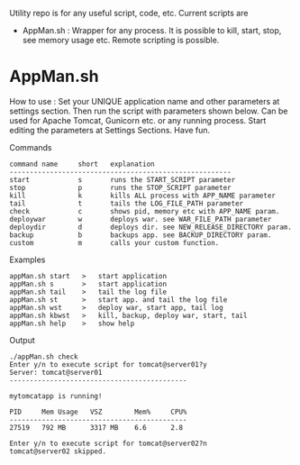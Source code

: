 Utility repo is for any useful script, code, etc. 
Current scripts are

 * AppMan.sh : Wrapper for any process. It is possible to kill, start, stop, see memory usage etc. Remote scripting is possible.

AppMan.sh
============

How to use : Set your UNIQUE application name and other parameters at settings section. Then run the script with parameters shown below. Can be used for Apache Tomcat, Gunicorn etc. or any running process. Start editing the parameters at Settings Sections. Have fun.

Commands  

    command name     short   explanation                                   
    -------------------------------------------------------
    start            s       runs the START_SCRIPT parameter               
    stop             p       runs the STOP_SCRIPT parameter                
    kill             k       kills ALL process with APP_NAME parameter     
    tail             t       tails the LOG_FILE_PATH parameter             
    check            c       shows pid, memory etc with APP_NAME param.    
    deploywar        w       deploys war. see WAR_FILE_PATH parameter      
    deploydir        d       deploys dir. see NEW_RELEASE_DIRECTORY param. 
    backup           b       backups app. see BACKUP_DIRECTORY param.      
    custom           m       calls your custom function.

Examples
                                                            
    appMan.sh start   >   start application                           
    appMan.sh s       >   start application                           
    appMan.sh tail    >   tail the log file                           
    appMan.sh st      >   start app. and tail the log file            
    appMan.sh wst     >   deploy war, start app, tail log             
    appMan.sh kbwst   >   kill, backup, deploy war, start, tail       
    appMan.sh help    >   show help  

Output

    ./appMan.sh check
    Enter y/n to execute script for tomcat@server01?y
    Server: tomcat@server01
    --------------------------------------------

    mytomcatapp is running!

    PID     Mem Usage   VSZ        Mem%     CPU%    
    --------------------------------------------
    27519   792 MB      3317 MB    6.6      2.8     

    Enter y/n to execute script for tomcat@server02?n
    tomcat@server02 skipped.

